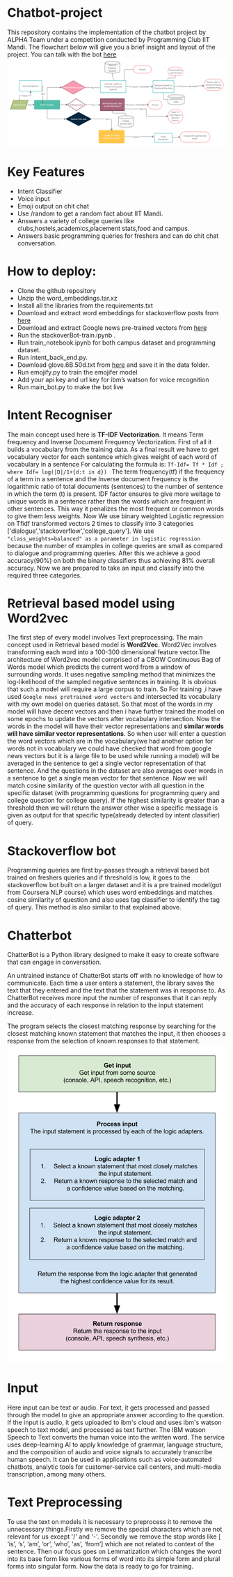 # Chatbot-project
This repository contains the implementation of the chatbot project by ALPHA Team under a competition conducted by Programming Club IIT Mandi. The flowchart below will give you a brief insight and layout of the project. You can talk with the bot [here](http://t.me/stck0bot)
![FLOWCHART](Flowchart%20of%20Project.png)
# Key Features 
* Intent Classifier        
* Voice input
* Emoji output on chit chat
* Use /random to get a random fact about IIT Mandi.
* Answers a variety of college queries like clubs,hostels,academics,placement stats,food and campus.
* Answers basic programming queries for freshers and can do chit chat conversation.
# How to deploy:
* Clone the github repository
* Unzip the word_embeddings.tar.xz
* Install all the libraries from the requirements.txt
* Download and extract word embeddings for stackoverflow posts from [here](https://drive.google.com/file/d/1pdyRC1qRnw1PEIlI4inMRxyh48XkYvj2/view?usp=sharing)
* Download and extract  Google news pre-trained vectors from [here](https://drive.google.com/file/d/0B7XkCwpI5KDYNlNUTTlSS21pQmM/edit)
* Run the stackoverBot-train.ipynb .
* Run train_notebook.ipynb for both campus dataset and programming dataset.
* Run intent_back_end.py.
* Download glove.6B.50d.txt from  [here](https://drive.google.com/file/d/13VddkMYxcqrkpuaWqXX_YRjFmZ-15PSA/view) and save it in the data folder.
* Run emojify.py to train the emojifer model
* Add your api key and url key for ibm’s watson for voice recognition
* Run main_bot.py to make the bot live


# Intent Recogniser
The main concept used here is **TF-IDF Vectorization**. It means Term frequency and Inverse Document Frequency Vectorization. First of all it builds a vocabulary from the training data. As a final result we have to get vocabulary vector for each sentence which gives weight of each word of vocabulary in a sentence For calculating the formula is:
                    `Tf-Idf= Tf * Idf ; where Idf= log(|D|/1+{d:t in d}) `
The term frequency(tf) if the frequency of a term in a sentence and the Inverse document frequency is the logarithmic ratio of total documents (sentences) to the number of sentence in which the term (t) is present. IDF factor ensures to give more weitage to unique words in a sentence rather than the words which are frequent in other sentences. This way it penalizes the most frequent or common words to give them less weights. 
Now We use binary weighted Logistic regression on Tfidf transformed vectors 2 times to classify into 3 categories ['dialogue','stackoverflow','college_query']. We use `"class_weights=balanced" as a parameter in logistic regression` because the number of examples in college queries are small as compared to dialogue and programming queries. After this we achieve a good accuracy(90%) on both the binary classifiers thus achieving 81% overall accuracy.
Now we are prepared to take an input and classify into the required three categories.
# Retrieval based model using Word2vec
The first step of every model involves Text preprocessing. The main concept used in Retrieval based model is **Word2Vec**. Word2Vec involves transforming each word into a 100-300 dimensional feature vector.The architecture of Word2vec model comprised of a CBOW Continuous Bag of Words model which predicts the current word from a window of surrounding words. It uses negative sampling method that minimizes the log-likelihood of the sampled negative sentences in training. It is obvious that such a model will require a large corpus to train. So For training ,i have used `Google news pretrained word vectors` and intersected its vocabulary with my own model on queries dataset. So that most of the words in my model will have decent vectors and then i have further trained the model on some epochs to update the vectors after vocabulary intersection. Now the words in the model will have their vector representations and **similar words will have similar vector representations**. So when user will enter a question the word vectors which are in the vocabulary(we had another option for words not in vocabulary we could have checked that word from google news vectors but it is a large file to be used while running a model) will be averaged in the sentence to get a single vector representation of that sentence. And the questions in the dataset are also averages over words in a sentence to get a single mean vector for that sentence. Now we will match cosine similarity of the   question vector with all question in the specific dataset (with programming questions for programming query and college question for college query). If the highest similarity is greater than a threshold then we will return the answer other wise a specific message is given as output for that specific type(already detected by intent classifier) of query.
# Stackoverflow bot
Programming queries are first by-passes through a retrieval based bot trained on freshers queries and if threshold is low, it goes to the stackoverflow bot built on a larger dataset and it is a pre trained model(got from Coursera NLP course) which uses word embeddings and matches cosine similarity of question and also uses tag classifier to identify the tag of query. This method is also similar to that explained above.

# Chatterbot 
ChatterBot is a Python library designed to make it easy to create software that can engage in conversation.

An untrained instance of ChatterBot starts off with no knowledge of how to communicate. Each time a user enters a statement, the library saves the text that they entered and the text that the statement was in response to. As ChatterBot receives more input the number of responses that it can reply and the accuracy of each response in relation to the input statement increase.

The program selects the closest matching response by searching for the closest matching known statement that matches the input, it then chooses a response from the selection of known responses to that statement.
![chatterbot-flowchart](chatterbot-process-flow.svg)

# Input
Here input can be text or audio. For text, it gets processed and passed through the model to give an appropriate answer according to the question. If the input is audio, it gets uploaded to ibm's cloud and uses ibm's watson speech to text model, and processed as text further.
The IBM watson Speech to Text converts the human voice into the written word. The service uses deep-learning AI to apply knowledge of grammar, language structure, and the composition of audio and voice signals to accurately transcribe human speech. It can be used in applications such as voice-automated chatbots, analytic tools for customer-service call centers, and multi-media transcription, among many others.

# Text Preprocessing
To use the text on models it is necessary to preprocess it to remove the unnecessary things.Firstly we remove the special characters which are not relevant for us except '/' and '-'. Secondly we remove the stop words like [ ‘is’, ‘s’, ‘am’, ‘or’, ‘who’, ‘as’, ‘from’] which are not related to context of the sentence. Then our focus goes on Lemmatization which changes the word into its base form like various forms of word into its simple form and plural forms into singular form. Now the data is ready to go for training.

